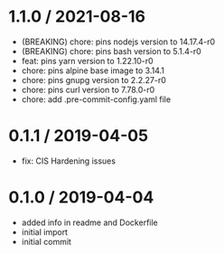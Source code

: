 
1.1.0 / 2021-08-16
==================

  * (BREAKING) chore: pins nodejs version to 14.17.4-r0
  * (BREAKING) chore: pins bash version to 5.1.4-r0
  * feat: pins yarn version to 1.22.10-r0
  * chore: pins alpine base image to 3.14.1
  * chore: pins gnupg version to 2.2.27-r0
  * chore: pins curl version to 7.78.0-r0
  * chore: add .pre-commit-config.yaml file

0.1.1 / 2019-04-05
==================

  * fix: CIS Hardening issues

0.1.0 / 2019-04-04
==================

  * added info in readme and Dockerfile
  * initial import
  * initial commit
